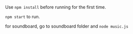 ﻿Use `npm install` before running for the first time.

`npm start` to run.

for soundboard, go to soundboard folder and `node music.js`